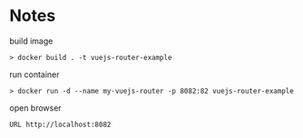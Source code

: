 # Notes

build image

	> docker build . -t vuejs-router-example

run container

	> docker run -d --name my-vuejs-router -p 8082:82 vuejs-router-example

open browser

	URL http://localhost:8082
